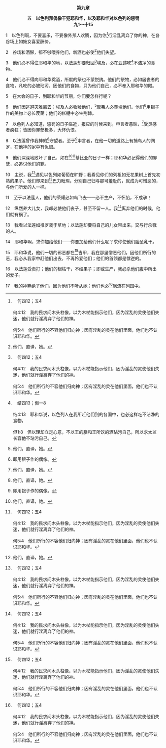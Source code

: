 <p style="text-align:center;font-weight:bold;">第九章</p>

<p style="text-align:center;font-weight:bold;">五　以色列拜偶像干犯耶和华，以及耶和华对以色列的惩罚<br>九1～十15</p>

1　以色列啊，不要喜乐，不要像外邦人欢腾，因为你[^a]行淫乱离弃了你的神，在各谷场上如妓女喜爱酬价。

[^a]:　何四12；五4<br><br>何4:12　我的民求问木头柱像，以为木杖能指示他们，因为淫乱的灵使他们失迷，他们就行淫离弃了他们的神。<br><br>何5:4　他们所行的不容他们归向神；因有淫乱的灵在他们里面，他们也不认识耶和华。

2　谷场和酒醡，都不够喂养他们，新酒也必使[^1]他们失望。

[^1]:他们，直译，她。

3　他们必不得住耶和华的地，以法莲却要归回[^a]埃及，必在亚述吃[^b]不洁净的食物。

[^a]:　何八13；十一5<br><br>何8:13　至于献给我的祭物，他们虽然宰献祭牲并吃祭肉，耶和华却不悦纳他们。现在祂必想起他们的罪孽，惩罚他们的罪；他们必归回埃及。<br><br>何11:5　他们必不归回埃及地，亚述人却要作他们的王，因他们不肯归向我。

[^b]:　结四13；但一8<br><br>结4:13　耶和华说，以色列人在我所赶他们到的各国中，也必这样吃不洁净的食物。<br><br>但1:8　但以理却立定心意，不以王的膳和王所饮的酒玷污自己，所以求太监长容他不玷污自己。

4　他们必不得向耶和华奠酒，所献的祭也不蒙悦纳。他们的祭物，必如居丧者的食物，凡吃的必被玷污，因他们的食物，只为他们自己，必不奉入耶和华的殿。

5　在大会的日子，到耶和华的节期，你们要怎样行呢？

6　他们因逃避灾难离去；埃及人必收殓他们，[^1]摩弗人必葬埋他们。他们[^2]用银子作的美物上必长蒺藜；他们的帐棚中必生荆棘。

[^1]:也许是孟斐斯(Memphis)，埃及一邻近尼罗河的城市；别处称作挪弗(Noph。)

[^2]:即用银子作的偶像。

7　以色列人必知道，惩罚的日子临近，报应的时候来到。申言者愚昧，[^1]受灵感者疯狂；皆因你罪孽极多，大怀仇恨。

[^1]:直译，属于灵的人。以色列将申言者视为愚昧，又将属于灵的人，受灵感者，视为疯狂，这指明他们不关切神的权益。反之，他们认为关切神的权益乃是愚拙。

8　以法莲曾作我神的[^1]守望者。至于[^2]申言者，在他一切的道路上有捕鸟人的网罗，在他神的家中有仇恨。

[^1]:这指明北方的以色列国从前是相当好的。

[^2]:这意思可能是说，申言者变得如此邪恶，以致他们不论到那里，都成为网罗，牢笼百姓。申言者在殿中制造仇恨；他们没有爱和同情。

9　他们深深地败坏了自己，如在[^1][^a]基比亚的日子一样；耶和华必记得他们的罪孽，必追讨他们的罪。

[^1]:以色列的败坏如此之大，可与士十九15～30所描绘，在基比亚的日子的败坏相比。

[^a]:　何十9；士十九22；二十5<br><br>何10:9　以色列啊，你从基比亚的日子以来，时常犯罪。他们仍然站在那里；攻击罪孽之辈的战事，岂不是在基比亚追上他们吗？<br><br>士19:22　他们心里正欢畅的时候，城中的匪徒围住房子，连连叩门，对房主老人说，你把那进你家的人带出来，我们要与他交合。<br><br>士20:5　基比亚人夜间起来，围了我住的房子攻击我，想要杀我，又将我的妾玷辱致死。

10　主说，我[^1]遇见以色列如葡萄在旷野；我看见你们的列祖如无花果树上首先初熟的果子。他们却来到[^a]巴力毗珥，分别自己归与那可羞耻的，就成为可憎恶的，与他们所爱的人一样。

[^1]:这是指出埃及的时候，那时神看以色列为幼年的妻子(耶二2)。然而，这妻子长大时，却离弃神转向巴力，来到巴力毗珥(以毗珥的偶像巴力为名之城—民二五3，诗一○六28)，分别自己归与那可羞耻的(偶像)，就成为可憎之物，与他们所爱的人(偶像)一样。

[^a]:　民二五3；诗一〇六28<br><br>民25:3　以色列人与巴力毗珥连合，耶和华的怒气就向以色列人发作。<br><br>诗106:28　他们又与巴力毗珥连合，且吃了祭死神的物。

11　至于以法莲人，他们的荣耀必如鸟飞去——必不生产，不怀胎，不成孕！

12　纵然养大儿女，我却必使他们丧子，甚至不留一人。我[^a]离弃他们的时候，他们就有祸了。

[^a]:　申三一17；何五6<br><br>申31:17　当那日子，我的怒气必向他们发作，我也必离弃他们，掩面不顾他们，以致他们被吞灭，并有许多的祸患灾难临到他们；那日他们必说，这些祸患临到我们，岂不是因我们的神不在我们中间吗？<br><br>何5:6　他们必牵着牛羊去寻求耶和华，却寻不见；祂已经退去离开他们。

13　我看以法莲如推罗栽于草地；以法莲却要将自己的儿女带出来，交与行杀戮的人。

14　耶和华啊，求你加给他们——你要加给他们什么呢？求你使他们胎坠乳干。

15　耶和华说，他们一切的邪恶都在[^a]吉甲，我在那里憎恶他们。因他们所行的恶，我必从我家中赶他们出去，不再怜爱他们；他们的首领都是悖逆的。

[^a]:　何四15；十二11<br><br>何4:15　以色列啊，你虽然行淫乱，犹大却不可犯罪；不要往吉甲去，不要上到伯亚文，也不要指着永活的耶和华起誓。<br><br>何12:11　基列人有罪孽吗？他们全然是虚假的。他们在吉甲献牛为祭，他们的祭坛好像田间犁沟中的乱堆。

16　以法莲受责打；他们的根枯干，不结果子；即或生产，我必杀他们腹中所出的爱子。

17　我的神弃绝了他们，因为他们不听从祂；他们也必[^a]飘流在列国中。

[^a]:　申二八64～65<br><br>申28:64　耶和华必使你们分散在万民中，从地这边到地那边；你必在那里事奉你和你列祖素不认识的别神，那不过是木头和石头。<br><br>申28:65　在那些国中，你必不得安宁，也不得落脚之地；耶和华却使你在那里心中发颤，眼目失明，精神消耗。


